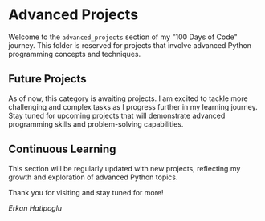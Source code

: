 # Advanced Projects

Welcome to the `advanced_projects` section of my "100 Days of Code" journey. This folder is reserved for projects that involve advanced Python programming concepts and techniques.

## Future Projects

As of now, this category is awaiting projects. I am excited to tackle more challenging and complex tasks as I progress further in my learning journey. Stay tuned for upcoming projects that will demonstrate advanced programming skills and problem-solving capabilities.

## Continuous Learning

This section will be regularly updated with new projects, reflecting my growth and exploration of advanced Python topics.

Thank you for visiting and stay tuned for more!

*Erkan Hatipoglu*
